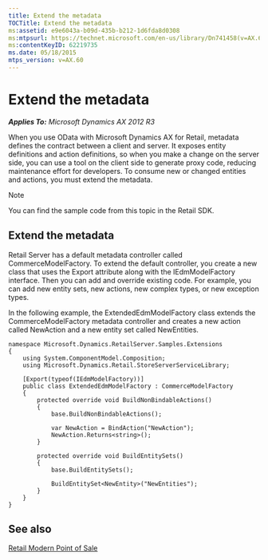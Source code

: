 ```yaml
---
title: Extend the metadata
TOCTitle: Extend the metadata
ms:assetid: e9e6043a-b09d-435b-b212-1d6fda8d0308
ms:mtpsurl: https://technet.microsoft.com/en-us/library/Dn741458(v=AX.60)
ms:contentKeyID: 62219735
ms.date: 05/18/2015
mtps_version: v=AX.60
---
```


# Extend the metadata 


_**Applies To:** Microsoft Dynamics AX 2012 R3_

When you use OData with Microsoft Dynamics AX for Retail, metadata defines the contract between a client and server. It exposes entity definitions and action definitions, so when you make a change on the server side, you can use a tool on the client side to generate proxy code, reducing maintenance effort for developers. To consume new or changed entities and actions, you must extend the metadata.


> [!NOTE]
> <P>You can find the sample code from this topic in the Retail SDK.</P>



## Extend the metadata

Retail Server has a default metadata controller called CommerceModelFactory. To extend the default controller, you create a new class that uses the Export attribute along with the IEdmModelFactory interface. Then you can add and override existing code. For example, you can add new entity sets, new actions, new complex types, or new exception types.

In the following example, the ExtendedEdmModelFactory class extends the CommerceModelFactory metadata controller and creates a new action called NewAction and a new entity set called NewEntities.

    namespace Microsoft.Dynamics.RetailServer.Samples.Extensions
    {
        using System.ComponentModel.Composition;
        using Microsoft.Dynamics.Retail.StoreServerServiceLibrary;
    
        [Export(typeof(IEdmModelFactory))]
        public class ExtendedEdmModelFactory : CommerceModelFactory
        {
            protected override void BuildNonBindableActions()
            {
                base.BuildNonBindableActions();
    
                var NewAction = BindAction("NewAction");
                NewAction.Returns<string>();
            }
    
            protected override void BuildEntitySets()
            {
                base.BuildEntitySets();
    
                BuildEntitySet<NewEntity>("NewEntities");
            }
        }
    }

## See also

[Retail Modern Point of Sale](retail-modern-point-of-sale.md)

  


